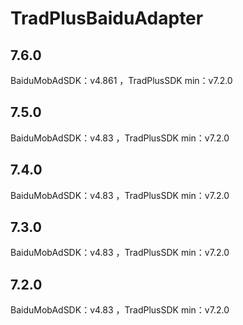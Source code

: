 # TradPlusBaiduAdapter

## 7.6.0

BaiduMobAdSDK：v4.861 ，TradPlusSDK min：v7.2.0

## 7.5.0

BaiduMobAdSDK：v4.83 ，TradPlusSDK min：v7.2.0

## 7.4.0

BaiduMobAdSDK：v4.83 ，TradPlusSDK min：v7.2.0

## 7.3.0

BaiduMobAdSDK：v4.83 ，TradPlusSDK min：v7.2.0

## 7.2.0

BaiduMobAdSDK：v4.83 ，TradPlusSDK min：v7.2.0